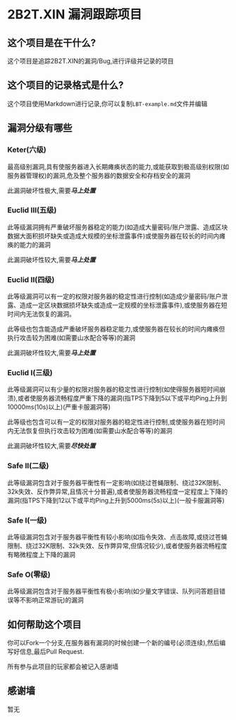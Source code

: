 # 2B2T.XIN 漏洞跟踪项目
## 这个项目是在干什么?
这个项目是追踪2B2T.XIN的漏洞/Bug,进行评级并记录的项目
## 这个项目的记录格式是什么?
这个项目使用Markdown进行记录,你可以复制```LBT-example.md```文件并编辑
## 漏洞分级有哪些
### Keter(六级)
最高级别漏洞,具有使服务器进入长期瘫痪状态的能力,或能获取到极高级别权限(如服务器管理权)的漏洞,危及整个服务器的数据安全和存档安全的漏洞

此漏洞破坏性极大,需要***马上处置***
### Euclid III(五级)
此等级漏洞拥有严重破坏服务器稳定的能力(如造成大量密码/账户泄露、造成区块数据大面积损坏缺失或造成大规模的坐标泄露事件)或使服务器在较长的时间内瘫痪的能力的漏洞

此漏洞破坏性较大,需要***马上处置***
### Euclid II(四级)
此等级漏洞可以有一定的权限对服务器的稳定性进行控制(如造成少量密码/账户泄露、造成一定区块数据损坏缺失或造成一定规模的坐标泄露事件),或使服务器在短时间内无法恢复的漏洞。

此等级也包含能造成严重破坏服务器稳定能力,或使服务器在较长的时间内瘫痪但执行攻击较为困难(如需要山水配合等等)的漏洞

此漏洞破坏性较大,需要***马上处置***
### Euclid I(三级)
此等级漏洞可以有少量的权限对服务器的稳定性进行控制(如使得服务器短时间崩溃),或者使服务器流畅程度严重下降的漏洞(指TPS下降到5以下或平均Ping上升到10000ms(10s)以上)(严重卡服漏洞等)

此等级也包含可以有一定的权限对服务器的稳定性进行控制,或使服务器在短时间内无法恢复但执行攻击较为困难(如需要山水配合等等)的漏洞

此漏洞破坏性较大,需要***尽快处置***
### Safe II(二级)
此等级漏洞包含对于服务器平衡性有一定影响(如绕过苍蝇限制、绕过32K限制、32k失效、反作弊异常,且情况十分普遍),或者使服务器流畅程度一定程度上下降的漏洞(指TPS下降到12以下或平均Ping上升到5000ms(5s)以上)(一般卡服漏洞等)
### Safe I(一级)
此等级漏洞包含对于服务器平衡性有较小影响(如指令失效、点击故障,或绕过苍蝇限制、绕过32K限制、32k失效、反作弊异常,但情况较少),或者使服务器流畅程度有略微程度上下降的漏洞
### Safe O(零级)
此等级漏洞包含对于服务器平衡性有极小影响(如少量文字错误、队列问答题目错误等不影响正常游玩)的漏洞
## 如何帮助这个项目
你可以Fork一个分支,在服务器有漏洞的时候创建一个新的编号(必须连续),然后编写好信息,最后Pull Request.

所有参与此项目的玩家都会被记入感谢墙

## 感谢墙
暂无
